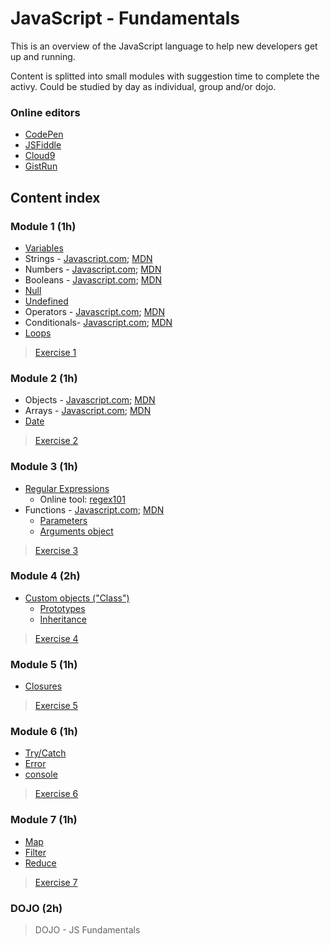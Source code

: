 # JavaScript - Fundamentals #

This is an overview of the JavaScript language to help new developers get up and running.

Content is splitted into small modules with suggestion time to complete the activy.
Could be studied by day as individual, group and/or dojo.

### Online editors ###

* [CodePen](http://codepen.io)
* [JSFiddle](http://jsfiddle.net)
* [Cloud9](http://c9.io)
* [GistRun](https://gist.run/)

## Content index ##

### Module 1 (1h) ###
* [Variables](https://www.javascript.com/learn/javascript/variables)
* Strings - [Javascript.com](https://www.javascript.com/learn/javascript/strings); [MDN](https://developer.mozilla.org/en-US/docs/Web/JavaScript/Reference/Global_Objects/String)
* Numbers - [Javascript.com](https://www.javascript.com/learn/javascript/numbers); [MDN](https://developer.mozilla.org/en-US/docs/Web/JavaScript/Reference/Global_Objects/Number)
* Booleans - [Javascript.com](https://www.javascript.com/learn/javascript/booleans); [MDN](https://developer.mozilla.org/en-US/docs/Web/JavaScript/Reference/Global_Objects/Boolean)
* [Null](https://developer.mozilla.org/en-US/docs/Web/JavaScript/Reference/Global_Objects/null)
* [Undefined](https://developer.mozilla.org/en-US/docs/Web/JavaScript/Reference/Global_Objects/undefined)
* Operators - [Javascript.com](https://www.javascript.com/learn/javascript/operators); [MDN](https://developer.mozilla.org/en-US/docs/Web/JavaScript/Reference/Operators)
* Conditionals- [Javascript.com](https://www.javascript.com/learn/javascript/conditionals); [MDN](https://developer.mozilla.org/en-US/docs/Web/JavaScript/Reference/Statements/if...else)
* [Loops](https://developer.mozilla.org/en-US/docs/Web/JavaScript/Guide/Loops_and_iteration)

> [Exercise 1](./exercises/1.module.md)

### Module 2 (1h) ###
* Objects - [Javascript.com](https://www.javascript.com/learn/javascript/objects); [MDN](https://developer.mozilla.org/en-US/docs/Web/JavaScript/Guide/Working_with_Objects)
* Arrays - [Javascript.com](https://www.javascript.com/learn/javascript/arrays); [MDN](https://developer.mozilla.org/en-US/docs/Web/JavaScript/Reference/Global_Objects/Array)
* [Date](https://developer.mozilla.org/en-US/docs/Web/JavaScript/Guide/Numbers_and_dates#Date_object)

> [Exercise 2](./exercises/2.module.md)

### Module 3 (1h) ###
* [Regular Expressions](https://developer.mozilla.org/en-US/docs/Web/JavaScript/Guide/Regular_Expressions)
    * Online tool: [regex101](https://regex101.com/)
* Functions - [Javascript.com](https://www.javascript.com/learn/javascript/functions); [MDN](https://developer.mozilla.org/en-US/docs/Glossary/Function)
    * [Parameters](https://developer.mozilla.org/en-US/docs/Web/JavaScript/Guide/Functions#Function_parameters)
    * [Arguments object](https://developer.mozilla.org/en-US/docs/Web/JavaScript/Guide/Functions#Using_the_arguments_object)

> [Exercise 3](./exercises/3.module.md)

### Module 4 (2h) ###
* [Custom objects ("Class")](https://developer.mozilla.org/en-US/docs/Learn/JavaScript/Objects/Object-oriented_JS)
    * [Prototypes](https://developer.mozilla.org/en-US/docs/Learn/JavaScript/Objects/Object_prototypes)
    * [Inheritance](https://developer.mozilla.org/en-US/docs/Learn/JavaScript/Objects/Inheritance)

> [Exercise 4](./exercises/4.module.md)

### Module 5 (1h) ###
* [Closures](https://developer.mozilla.org/en-US/docs/Web/JavaScript/Closures)

> [Exercise 5](./exercises/5.module.md)

### Module 6 (1h) ###
* [Try/Catch](https://developer.mozilla.org/en-US/docs/Web/JavaScript/Guide/Control_flow_and_error_handling#Exception_handling_statements)
* [Error](https://developer.mozilla.org/en-US/docs/Web/JavaScript/Guide/Control_flow_and_error_handling#Utilizing_Error_objects)
* [console](https://developers.google.com/web/tools/chrome-devtools/console/console-reference)

> [Exercise 6](./exercises/6.module.md)

### Module 7 (1h) ###
* [Map](https://developer.mozilla.org/en-US/docs/Web/JavaScript/Reference/Global_Objects/Array/map)
* [Filter](https://developer.mozilla.org/en-US/docs/Web/JavaScript/Reference/Global_Objects/Array/filter)
* [Reduce](https://developer.mozilla.org/en-US/docs/Web/JavaScript/Reference/Global_Objects/Array/reduce)

> [Exercise 7](./exercises/7.module.md)

### DOJO (2h) ###

> DOJO - JS Fundamentals
